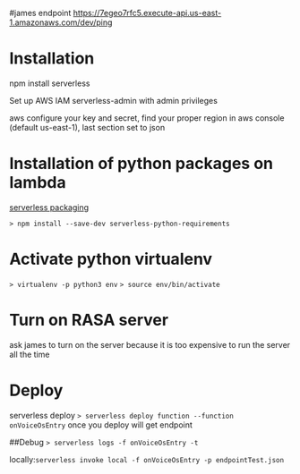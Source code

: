 <!--
title: VoiceOS
description: Bouncer makes POST Request to Voice OS deployed on Serverless Lambda, Lambda makes call to rasa and return rasa output to Bouncer
layout: Doc
-->
#james endpoint
https://7egeo7rfc5.execute-api.us-east-1.amazonaws.com/dev/ping


# Installation

npm install serverless

Set up AWS IAM serverless-admin with admin privileges

aws configure
your key and secret, find your proper region in aws console (default us-east-1), last section set to json


# Installation of python packages on lambda
[serverless packaging](https://serverless.com/blog/serverless-python-packaging/)

`> npm install --save-dev serverless-python-requirements`

# Activate python virtualenv
`> virtualenv -p python3 env`
`> source env/bin/activate`


# Turn on RASA server
ask james to turn on the server because it is too expensive to run the server all the time


# Deploy
serverless deploy
`> serverless deploy function --function onVoiceOsEntry`
once you deploy will get endpoint

##Debug
`> serverless logs -f onVoiceOsEntry -t`

locally:`serverless invoke local -f onVoiceOsEntry -p endpointTest.json`
